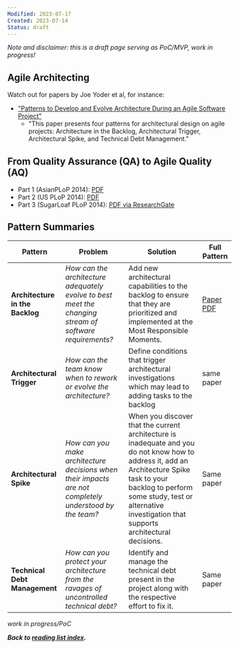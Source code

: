 ```yaml
---
Modified: 2023-07-17
Created: 2023-07-14
Status: draft
--- 
```


<!-- *Reading List #3* -->
*Note and disclaimer: this is a draft page serving as PoC/MVP, work in progress!*

## Agile Architecting

Watch out for papers by Joe Yoder et al, for instance:

* ["Patterns to Develop and Evolve Architecture During an Agile Software Project"](https://www.hillside.net/plop/2015/papers/proceedings/papers/wirfs-brock.pdf)
  * "This paper presents four patterns for architectural design on agile projects: Architecture in the Backlog, Architectural Trigger, Architectural Spike, and Technical Debt Management." 

## From Quality Assurance (QA) to Agile Quality (AQ) 

* Part 1 (AsianPLoP 2014): [PDF](https://hillside.net/asianplop/proceedings/AsianPLoP2014/papers/27.pdf)
* Part 2 (US PLoP 2014): [PDF](https://hillside.net/plop/2014/papers/proceedings/papers/20-yoder.pdf)
* Part 3 (SugarLoaf PLoP 2014): [PDF via ResearchGate](https://www.researchgate.net/publication/267152535_QA_to_AQ_Part_Three_-_Shifting_from_Quality_Assurance_to_Agile_Quality_-_Tearing_Down_the_Walls)

## Pattern Summaries

|Pattern|Problem|Solution|Full Pattern|
|-|-|-|-|
|**Architecture in the Backlog**|*How can the architecture adequately evolve to best meet the changing stream of software requirements?*|Add new architectural capabilities to the backlog to ensure that they are prioritized and implemented at the Most Responsible Moments.|[Paper PDF](https://www.hillside.net/plop/2015/papers/proceedings/papers/wirfs-brock.pdf)|
|**Architectural Trigger**|*How can the team know when to rework or evolve the architecture?*|Define conditions that trigger architectural investigations which may lead to adding tasks to the backlog|same paper|
|**Architectural Spike**|*How can you make architecture decisions when their impacts are not completely understood by the team?*|When you discover that the current architecture is inadequate and you do not know how to address it, add an Architecture Spike task to your backlog to perform some study, test or alternative investigation that supports architectural decisions.|Same paper|
|**Technical Debt Management**|*How can you protect your architecture from the ravages of uncontrolled technical debt?*|Identify and manage the technical debt present in the project along with the respective effort to fix it.|Same paper|

*work in progress/PoC*

<!--
|Pattern|Problem|Solution|Full Pattern|
|-|-|-|-|
|tbc||||
-->

***Back to [reading list index](../reading-lists/index.html).***